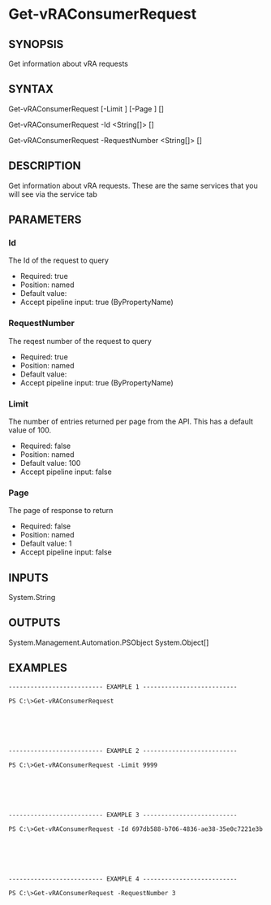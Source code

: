 # Get-vRAConsumerRequest

## SYNOPSIS
    
Get information about vRA requests

## SYNTAX
 Get-vRAConsumerRequest [-Limit <String>] [-Page <Int32>] [<CommonParameters>]  Get-vRAConsumerRequest -Id <String[]> [<CommonParameters>]  Get-vRAConsumerRequest -RequestNumber <String[]> [<CommonParameters>]     

## DESCRIPTION

Get information about vRA requests. These are the same services that you will see via the service tab

## PARAMETERS


### Id

The Id of the request to query

* Required: true
* Position: named
* Default value: 
* Accept pipeline input: true (ByPropertyName)

### RequestNumber

The reqest number of the request to query

* Required: true
* Position: named
* Default value: 
* Accept pipeline input: true (ByPropertyName)

### Limit

The number of entries returned per page from the API. This has a default value of 100.

* Required: false
* Position: named
* Default value: 100
* Accept pipeline input: false

### Page

The page of response to return

* Required: false
* Position: named
* Default value: 1
* Accept pipeline input: false

## INPUTS

System.String

## OUTPUTS

System.Management.Automation.PSObject
System.Object[]

## EXAMPLES
```
-------------------------- EXAMPLE 1 --------------------------

PS C:\>Get-vRAConsumerRequest






-------------------------- EXAMPLE 2 --------------------------

PS C:\>Get-vRAConsumerRequest -Limit 9999






-------------------------- EXAMPLE 3 --------------------------

PS C:\>Get-vRAConsumerRequest -Id 697db588-b706-4836-ae38-35e0c7221e3b






-------------------------- EXAMPLE 4 --------------------------

PS C:\>Get-vRAConsumerRequest -RequestNumber 3
```

